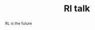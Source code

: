 ---
datetime: 2025-01-01 14:30Z
speakers: John Smith
title: Rl talk
abstract: RL is the future
bio: John Smith is an RL legend
links:
    - href: https://example.com
      name: Test
---